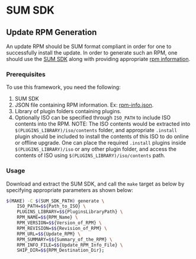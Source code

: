 # SUM SDK

## Update RPM Generation

An update RPM should be SUM format compliant in order for one to successfully install the update. In order to generate such an RPM, one should use the [SUM SDK](../sdk/Makefile) along with providing appropriate [rpm information](./rpm-info.json).

### Prerequisites

To use this framework, you need the following:

1. SUM SDK
2. JSON file containing RPM information. Ex: [rpm-info.json](./rpm-info.json).
3. Library of plugin folders containing plugins.
4. Optionally ISO can be specified through `ISO_PATH` to include ISO contents into the RPM.
   NOTE: The ISO contents would be extracted into `$(PLUGINS_LIBRARY)/iso/contents` folder, and appropriate `.install` plugin should be included to install the contents of this ISO to do online or offline upgrade. One can place the  required `.install` plugins inside `$(PLUGINS_LIBRARY)/iso` or any other plugin folder, and access the contents of ISO using `$(PLUGINS_LIBRARY)/iso/contents` path.

### Usage

Download and extract the SUM SDK, and call the `make` target as below by specifying appropriate parameters as shown below:

```bash
$(MAKE) -C $(SUM_SDK_PATH) generate \
    ISO_PATH=$${Path_to_ISO} \
    PLUGINS_LIBRARY=$${PluginsLibraryPath} \
    RPM_NAME=$${RPM_Name} \
    RPM_VERSION=$${Version_of_RPM} \
    RPM_REVISION=$${Revision_of_RPM} \
    RPM_URL=$${Update_RPM} \
    RPM_SUMMARY=$${Summary_of_the_RPM} \
    RPM_INFO_FILE=$${Update_RPM_Info_File} \
    SHIP_DIR=$${RPM_Destination_Dir};
```

